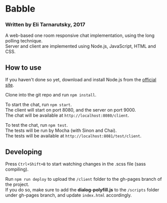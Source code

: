 # Babble
### Written by Eli Tarnarutsky, 2017
A web-based one room responsive chat implementation, using the long polling technique.  
Server and client are implemented using Node.js, JavaScript, HTML and CSS.

## How to use
If you haven't done so yet, download and install Node.js from the [official site](https://nodejs.org/en).

Clone into the git repo and run ```npm install```.

To start the chat, run ```npm start```.  
The client will start on port 8080, and the server on port 9000.  
The chat will be available at ```http://localhost:8080/client```.

To test the chat, run ```npm test```.  
The tests will be run by Mocha (with Sinon and Chai).  
The tests will be available at ```http://localhost:8081/test/client```.

## Developing
Press ```Ctrl+Shift+B``` to start watching changes in the .scss file (sass compiling).

Run ```npm run deploy``` to upload the `/client` folder to the gh-pages branch of the project.  
If you do so, make sure to add the **dialog-polyfill.js** to the ```/scripts``` folder under gh-pages branch, and update ```index.html``` accordingly.

